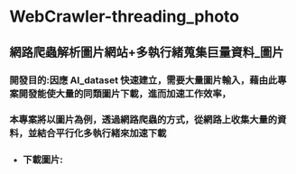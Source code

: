 # WebCrawler-threading_photo
## 網路爬蟲解析圖片網站+多執行緒蒐集巨量資料_圖片
### 開發目的:因應 AI_dataset 快速建立，需要大量圖片輸入，藉由此專案開發能使大量的同類圖片下載，進而加速工作效率，
### 本專案將以圖片為例，透過網路爬蟲的方式，從網路上收集大量的資料，並結合平行化多執行緒來加速下載
* ### 下載圖片:

